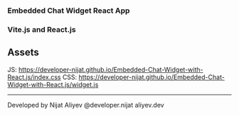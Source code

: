 ### Embedded Chat Widget React App
### Vite.js and React.js

## Assets
JS: https://developer-nijat.github.io/Embedded-Chat-Widget-with-React.js/index.css
CSS: https://developer-nijat.github.io/Embedded-Chat-Widget-with-React.js/widget.js

----------------------------------------------------------------

Developed by Nijat Aliyev
@developer.nijat
aliyev.dev
